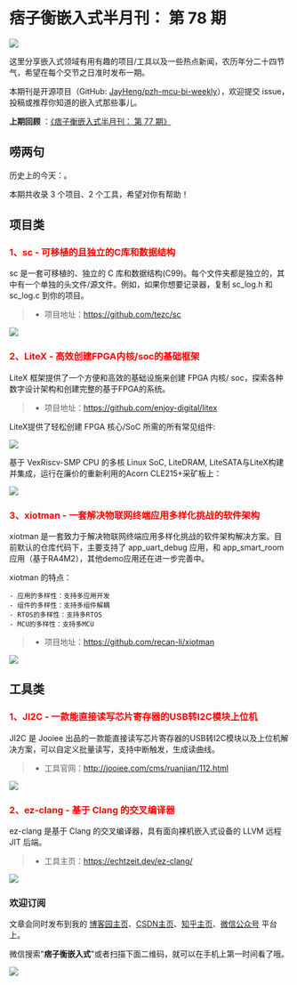 # 痞子衡嵌入式半月刊： 第 78 期

![](http://henjay724.com/image/cnblogs/pzh_mcu_bi_weekly.PNG)

这里分享嵌入式领域有用有趣的项目/工具以及一些热点新闻，农历年分二十四节气，希望在每个交节之日准时发布一期。

本期刊是开源项目（GitHub: [JayHeng/pzh-mcu-bi-weekly](https://github.com/JayHeng/pzh-mcu-bi-weekly)），欢迎提交 issue，投稿或推荐你知道的嵌入式那些事儿。

**上期回顾** ：[《痞子衡嵌入式半月刊： 第 77 期》](https://www.cnblogs.com/henjay724/p/17438279.html)

## 唠两句

历史上的今天：。

本期共收录 3 个项目、2 个工具，希望对你有帮助！

## 项目类

### <font color="red">1、sc - 可移植的且独立的C库和数据结构</font>

sc 是一套可移植的、独立的 C 库和数据结构(C99)。每个文件夹都是独立的，其中有一个单独的头文件/源文件。例如，如果你想要记录器，复制 sc_log.h 和 sc_log.c 到你的项目。

> * 项目地址：https://github.com/tezc/sc

![](http://henjay724.com/image/biweekly20230628/sc.PNG)

### <font color="red">2、LiteX - 高效创建FPGA内核/soc的基础框架</font>

LiteX 框架提供了一个方便和高效的基础设施来创建 FPGA 内核/ soc，探索各种数字设计架构和创建完整的基于FPGA的系统。

> * 项目地址：https://github.com/enjoy-digital/litex

LiteX提供了轻松创建 FPGA 核心/SoC 所需的所有常见组件:

![](http://henjay724.com/image/biweekly20230628/LiteX2.PNG)

基于 VexRiscv-SMP CPU 的多核 Linux SoC, LiteDRAM, LiteSATA与LiteX构建并集成，运行在廉价的重新利用的Acorn CLE215+采矿板上：

![](http://henjay724.com/image/biweekly20230628/LiteX.PNG)

### <font color="red">3、xiotman - 一套解决物联网终端应用多样化挑战的软件架构</font>

xiotman 是一套致力于解决物联网终端应用多样化挑战的软件架构解决方案。目前默认的仓库代码下，主要支持了 app_uart_debug 应用，和 app_smart_room 应用（基于RA4M2），其他demo应用还在进一步完善中。

xiotman 的特点：

```text
- 应用的多样性：支持多应用开发
- 组件的多样性：支持多组件解耦
- RTOS的多样性：支持多RTOS
- MCU的多样性：支持多MCU
```

> * 项目地址：https://github.com/recan-li/xiotman

![](http://henjay724.com/image/biweekly20230628/xiotman.PNG)

## 工具类

### <font color="red">1、JI2C - 一款能直接读写芯片寄存器的USB转I2C模块上位机</font>

JI2C 是 Jooiee 出品的一款能直接读写芯片寄存器的USB转I2C模块以及上位机解决方案，可以自定义批量读写，支持中断触发，生成读曲线。

> * 工具官网：http://jooiee.com/cms/ruanjian/112.html

![](http://henjay724.com/image/biweekly20230628/JI2C.PNG)

### <font color="red">2、ez-clang - 基于 Clang 的交叉编译器</font>

ez-clang 是基于 Clang 的交叉编译器，具有面向裸机嵌入式设备的 LLVM 远程 JIT 后端。

> * 工具主页：https://echtzeit.dev/ez-clang/

![](http://henjay724.com/image/biweekly20230628/ez-clang.PNG)

### 欢迎订阅

文章会同时发布到我的 [博客园主页](https://www.cnblogs.com/henjay724/)、[CSDN主页](https://blog.csdn.net/henjay724)、[知乎主页](https://www.zhihu.com/people/henjay724)、[微信公众号](http://weixin.sogou.com/weixin?type=1&query=痞子衡嵌入式) 平台上。

微信搜索"__痞子衡嵌入式__"或者扫描下面二维码，就可以在手机上第一时间看了哦。

![](http://henjay724.com/image/github/pzhMcu_qrcode_258x258.jpg)

